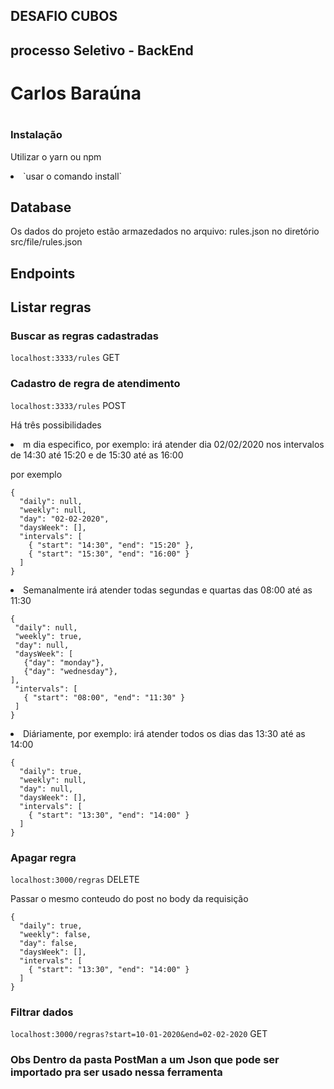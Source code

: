 ## DESAFIO CUBOS

<h2>processo Seletivo - BackEnd</h2>
<h1>Carlos Baraúna<h1>

### Instalação

Utilizar o yarn ou npm

<li> `usar o comando install` </li>

## Database

Os dados do projeto estão armazedados no arquivo: rules.json no diretório src/file/rules.json

## Endpoints

## Listar regras

### Buscar as regras cadastradas

`localhost:3333/rules` GET

### Cadastro de regra de atendimento

`localhost:3333/rules` POST

Há três possibilidades

<li>m dia especifico, por exemplo: irá atender dia 02/02/2020 nos intervalos de 14:30 até 15:20 e de 15:30 até as 16:00
</li>

por exemplo

```
{
  "daily": null,
  "weekly": null,
  "day": "02-02-2020",
  "daysWeek": [],
  "intervals": [
    { "start": "14:30", "end": "15:20" },
    { "start": "15:30", "end": "16:00" }
  ]
}
```

<li>Semanalmente irá atender todas segundas e quartas das 08:00 até as 11:30
 </li>

```
{
 "daily": null,
 "weekly": true,
 "day": null,
 "daysWeek": [
   {"day": "monday"},
   {"day": "wednesday"},
],
 "intervals": [
   { "start": "08:00", "end": "11:30" }
 ]
}
```

<li>Diáriamente, por exemplo: irá atender todos os dias das 13:30 até as 14:00</li>

```
{
  "daily": true,
  "weekly": null,
  "day": null,
  "daysWeek": [],
  "intervals": [
    { "start": "13:30", "end": "14:00" }
  ]
}
```

### Apagar regra

`localhost:3000/regras` DELETE

Passar o mesmo conteudo do post no body da requisição

```
{
  "daily": true,
  "weekly": false,
  "day": false,
  "daysWeek": [],
  "intervals": [
    { "start": "13:30", "end": "14:00" }
  ]
}
```

### Filtrar dados

`localhost:3000/regras?start=10-01-2020&end=02-02-2020` GET

### Obs Dentro da pasta PostMan a um Json que pode ser importado pra ser usado nessa ferramenta
